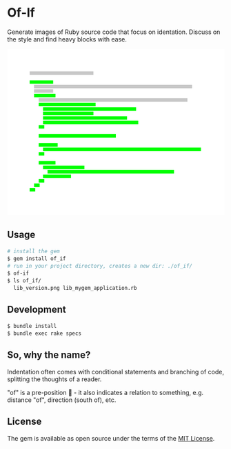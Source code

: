 # Of-If

Generate images of Ruby source code that focus on identation. Discuss on the
style and find heavy blocks with ease.

![](./lib_of_if_file.png)

## Usage

```sh
# install the gem
$ gem install of_if
# run in your project directory, creates a new dir: ./of_if/
$ of-if
$ ls of_if/
  lib_version.png lib_mygem_application.rb
```

## Development

```sh
$ bundle install
$ bundle exec rake specs
```

## So, why the name?

Indentation often comes with conditional statements and branching of code,
splitting the thoughts of a reader.

"of" is a pre-position :rofl: - it also indicates a relation
to something, e.g. distance "of", direction (south of), etc.

## License

The gem is available as open source under the terms of the [MIT
License](https://opensource.org/licenses/MIT).
